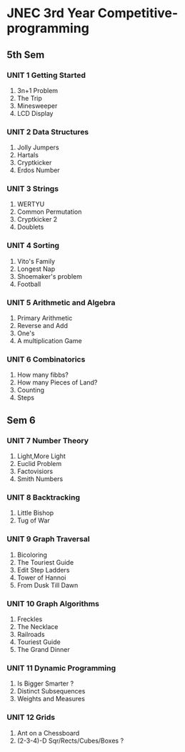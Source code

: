 # JNEC 3rd Year Competitive-programming 
## 5th Sem
### UNIT 1 Getting Started
1. 3n+1 Problem 
2. The Trip
3. Minesweeper
4. LCD Display
### UNIT 2 Data Structures
1. Jolly Jumpers
2. Hartals
3. Cryptkicker 
4. Erdos Number
### UNIT 3 Strings
1. WERTYU
2. Common Permutation
3. Cryptkicker 2 
4. Doublets
### UNIT 4 Sorting
1. Vito's Family
2. Longest Nap
3. Shoemaker's problem
4. Football
### UNIT 5 Arithmetic and Algebra
1. Primary Arithmetic 
2. Reverse and Add
3. One's
4. A multiplication Game
### UNIT 6 Combinatorics
1. How many fibbs?
2. How many Pieces of Land?
3. Counting
4. Steps

## Sem 6
### UNIT 7 Number Theory
1. Light,More Light
2. Euclid Problem
3. Factovisiors
4. Smith Numbers
### UNIT 8 Backtracking
1. Little Bishop
2. Tug of War
### UNIT 9 Graph Traversal
1. Bicoloring
2. The Touriest Guide
3. Edit Step Ladders
4. Tower of Hannoi
5. From Dusk Till Dawn
### UNIT 10 Graph Algorithms
1. Freckles
2. The Necklace
3. Railroads
4. Touriest Guide
5. The Grand Dinner
### UNIT 11 Dynamic Programming
1. Is Bigger Smarter ?
2. Distinct Subsequences
3. Weights and Measures
### UNIT 12 Grids
1. Ant on a Chessboard
2. (2-3-4)-D Sqr/Rects/Cubes/Boxes ?
